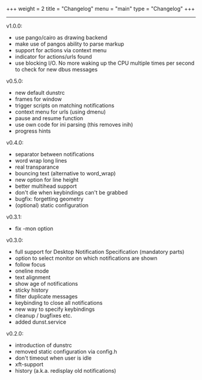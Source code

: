 +++
weight = 2
title = "Changelog"
menu = "main"
type = "Changelog"
+++
***

v1.0.0:

+   use pango/cairo as drawing backend
+   make use of pangos ability to parse markup
+   support for actions via context menu
+   indicator for actions/urls found
+   use blocking I/O. No more waking up the CPU multiple times per second to check for new dbus messages

v0.5.0:

+   new default dunstrc
+   frames for window
+   trigger scripts on matching notifications
+   context menu for urls (using dmenu)
+   pause and resume function
+   use own code for ini parsing (this removes inih)
+   progress hints

v0.4.0:

+   separator between notifications
+   word wrap long lines
+   real transparance
+   bouncing text (alternative to word_wrap)
+   new option for line height
+   better multihead support
+   don't die when keybindings can't be grabbed
+   bugfix: forgetting geometry
+   (optional) static configuration

v0.3.1:

+   fix -mon option

v0.3.0:

+   full support for Desktop Notification Specification (mandatory parts)
+   option to select monitor on which notifications are shown
+   follow focus
+   oneline mode
+   text alignment
+   show age of notifications
+   sticky history
+   filter duplicate messages
+   keybinding to close all notifications
+   new way to specify keybindings
+   cleanup / bugfixes etc.
+   added dunst.service

v0.2.0:

+   introduction of dunstrc
+   removed static configuration via config.h
+   don't timeout when user is idle
+   xft-support
+   history (a.k.a. redisplay old notifications)
